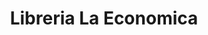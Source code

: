 ---
title: "Libreria La Economica"
url: /villa-canales/libreria-la-economica/
shop: Schreibwaren
---